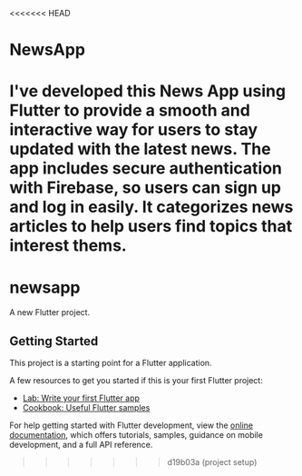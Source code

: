 <<<<<<< HEAD
# NewsApp
I've developed this News App using Flutter to provide a smooth and interactive way for users to stay updated with the latest news. The app includes secure authentication with Firebase, so users can sign up and log in easily. It categorizes news articles to help users find topics that interest thems.
=======
# newsapp

A new Flutter project.

## Getting Started

This project is a starting point for a Flutter application.

A few resources to get you started if this is your first Flutter project:

- [Lab: Write your first Flutter app](https://docs.flutter.dev/get-started/codelab)
- [Cookbook: Useful Flutter samples](https://docs.flutter.dev/cookbook)

For help getting started with Flutter development, view the
[online documentation](https://docs.flutter.dev/), which offers tutorials,
samples, guidance on mobile development, and a full API reference.
>>>>>>> d19b03a (project setup)

